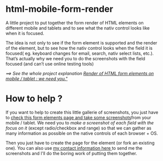 html-mobile-form-render
=======================

A little project to put together the form render of HTML elements on different mobile and tablets and to see what the nativ control looks like when it is focused.

The idea is not only to see if the form element is supported and the render of the element, but to see how the nativ control looks when the field it is focused( eg. keyboard changes for email, search, nativ select lists, etc.). That’s actually why we need you to do the screenshots with the field focused (and can’t use online testing tools)

*==> See the whole project explanation <a href="http://www.inpixelitrust.fr/blog/en/render-of-html-elements-on-mobile-tablet-we-need-you/">Render of HTML form elements on mobile / tablet : we need you."</a>*



How to help ? 
=======================
If you want to help to create this little gallerie of screenshots, you just have to <a href="http://soqr.fr/form-elements/">check this form elements page and take some screenshots</a>from your mobile / tablet. We need you to *make a screenshot of each field with the focus on it* (except radio/checkbox and range) so that we can gather as many information as possible on the native controls of each browser + OS.

Then you just have to create the page for the element (or fork an existing one). You can also use <a href="http://www.inpixelitrust.fr/me-contacter/">my contact information here </a>to send me the screenshots and I'll do the boring work of putting them together.



